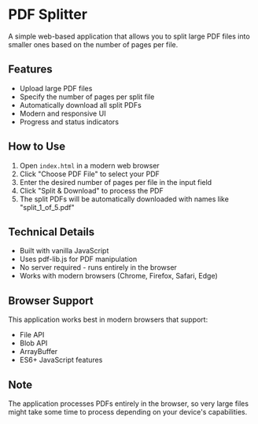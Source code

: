 # PDF Splitter

A simple web-based application that allows you to split large PDF files into smaller ones based on the number of pages per file.

## Features

- Upload large PDF files
- Specify the number of pages per split file
- Automatically download all split PDFs
- Modern and responsive UI
- Progress and status indicators

## How to Use

1. Open `index.html` in a modern web browser
2. Click "Choose PDF File" to select your PDF
3. Enter the desired number of pages per file in the input field
4. Click "Split & Download" to process the PDF
5. The split PDFs will be automatically downloaded with names like "split_1_of_5.pdf"

## Technical Details

- Built with vanilla JavaScript
- Uses pdf-lib.js for PDF manipulation
- No server required - runs entirely in the browser
- Works with modern browsers (Chrome, Firefox, Safari, Edge)

## Browser Support

This application works best in modern browsers that support:
- File API
- Blob API
- ArrayBuffer
- ES6+ JavaScript features

## Note

The application processes PDFs entirely in the browser, so very large files might take some time to process depending on your device's capabilities. 